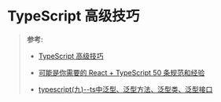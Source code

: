 # TypeScript 高级技巧

>  **参考:**
>
> * [TypeScript 高级技巧](https://juejin.im/post/5cffb431f265da1b7401f466)
>
> * [可能是你需要的 React + TypeScript 50 条规范和经验](https://juejin.im/post/5ce24f8ae51d45106477bd45)
>
> * [typescript(九)--ts中泛型、泛型方法、泛型类、泛型接口](https://blog.csdn.net/jasnet_u/article/details/81144199)

